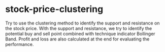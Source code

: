 # stock-price-clustering

Try to use the clustering method to identify the support and resistance on the stock price. With the support and resistance, we try to identify the potential buy and sell point combined with technique indicator Bollinger Band. Profit and loss are also calculated at the end for evaluating the performance.
